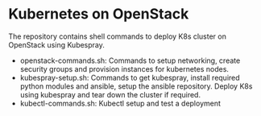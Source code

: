 # Kubernetes on OpenStack
The repository contains shell commands to deploy K8s cluster on OpenStack using Kubespray.

- openstack-commands.sh: Commands to setup networking, create security groups and provision instances for kubernetes nodes.
- kubespray-setup.sh: Commands to get kubespray, install required python modules and ansible, setup the ansible repository. Deploy K8s using kubespray and tear down the cluster if required.
- kubectl-commands.sh: Kubectl setup and test a deployment
